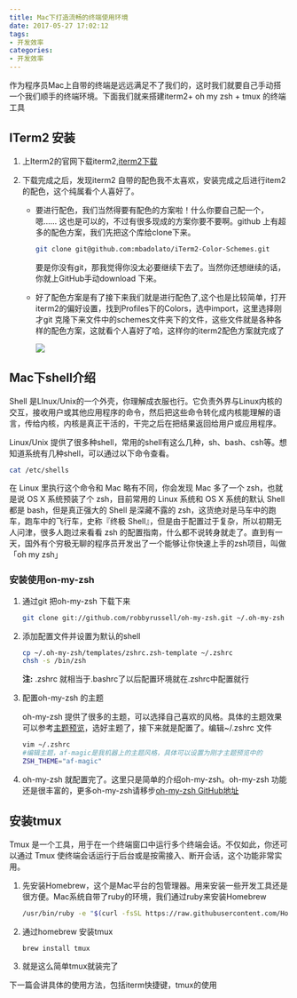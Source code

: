 ```yaml
---
title: Mac下打造流畅的终端使用环境
date: 2017-05-27 17:02:12
tags: 
- 开发效率
categories:
- 开发效率
---
```


作为程序员Mac上自带的终端是远远满足不了我们的，这时我们就要自己手动搭一个我们顺手的终端环境。下面我们就来搭建iterm2+ oh my zsh + tmux  的终端工具

## ITerm2 安装

1. 上Iterm2的官网下载iterm2,[iterm2下载](http://www.iterm2.com/)

2. 下载完成之后，发现iterm2 自带的配色我不太喜欢，安装完成之后进行item2的配色，这个纯属看个人喜好了。

   - 要进行配色，我们当然得要有配色的方案啦！什么你要自己配一个，嗯...... 这也是可以的，不过有很多现成的方案你要不要啊。github 上有超多的配色方案，我们先把这个库给clone下来。

     ```sh
     git clone git@github.com:mbadolato/iTerm2-Color-Schemes.git
     ```

     要是你没有git，那我觉得你没太必要继续下去了。当然你还想继续的话，你就上GitHub手动download 下来。

     <!-- more -->

   - 好了配色方案是有了接下来我们就是进行配色了,这个也是比较简单，打开iterm2的偏好设置，找到Profiles下的Colors，选中import，这里选择刚才git 克隆下来文件中的schemes文件夹下的文件，这些文件就是各种各样的配色方案，这就看个人喜好了哈，这样你的iterm2配色方案就完成了

     ![](https://cocoon-break.github.io/images/screenShot/iterm2_color.jpg)






## Mac下shell介绍

Shell 是LInux/Unix的一个外壳，你理解成衣服也行。它负责外界与Linux内核的交互，接收用户或其他应用程序的命令，然后把这些命令转化成内核能理解的语言，传给内核，内核是真正干活的，干完之后在把结果返回给用户或应用程序。



Linux/Unix 提供了很多种shell，常用的shell有这么几种，sh、bash、csh等。想知道系统有几种shell，可以通过以下命令查看。

```sh
cat /etc/shells
```



在 Linux 里执行这个命令和 Mac 略有不同，你会发现 Mac 多了一个 zsh，也就是说 OS X 系统预装了个 zsh，目前常用的 Linux 系统和 OS X 系统的默认 Shell 都是 bash，但是真正强大的 Shell 是深藏不露的 zsh，这货绝对是马车中的跑车，跑车中的飞行车，史称『终极 Shell』，但是由于配置过于复杂，所以初期无人问津，很多人跑过来看看 zsh 的配置指南，什么都不说转身就走了。直到有一天，国外有个穷极无聊的程序员开发出了一个能够让你快速上手的zsh项目，叫做「oh my zsh」



### 安装使用on-my-zsh

1. 通过git 把oh-my-zsh 下载下来

   ```sh
   git clone git://github.com/robbyrussell/oh-my-zsh.git ~/.oh-my-zsh
   ```

2. 添加配置文件并设置为默认的shell

   ```sh
   cp ~/.oh-my-zsh/templates/zshrc.zsh-template ~/.zshrc
   chsh -s /bin/zsh
   ```

   **注:** .zshrc 就相当于.bashrc了以后配置环境就在.zshrc中配置就行

3. 配置oh-my-zsh 的主题

   oh-my-zsh 提供了很多的主题，可以选择自己喜欢的风格。具体的主题效果可以参考[主题预览](https://github.com/robbyrussell/oh-my-zsh/wiki/Themes)，选好主题了，接下来就是配置了。编辑~/.zshrc 文件

   ```sh
   vim ~/.zshrc
   #编辑主题，af-magic是我机器上的主题风格，具体可以设置为刚才主题预览中的
   ZSH_THEME="af-magic"
   ```

4. oh-my-zsh 就配置完了。这里只是简单的介绍oh-my-zsh。oh-my-zsh  功能还是很丰富的，更多oh-my-zsh请移步[oh-my-zsh GitHub地址](https://github.com/robbyrussell/oh-my-zsh)

## 安装tmux

Tmux 是一个工具，用于在一个终端窗口中运行多个终端会话。不仅如此，你还可以通过 Tmux 使终端会话运行于后台或是按需接入、断开会话，这个功能非常实用。

1. 先安装Homebrew，这个是Mac平台的包管理器。用来安装一些开发工具还是很方便。Mac系统自带了ruby的环境，我们通过ruby来安装Homebrew

   ```sh
   /usr/bin/ruby -e "$(curl -fsSL https://raw.githubusercontent.com/Homebrew/install/master/install)"
   ```

2. 通过homebrew 安装tmux

   ```sh
   brew install tmux
   ```

3. 就是这么简单tmux就装完了



下一篇会讲具体的使用方法，包括iterm快捷键，tmux的使用